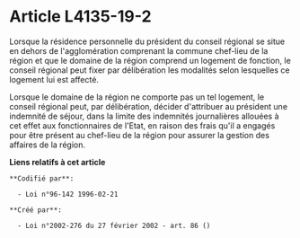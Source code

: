 # Article L4135-19-2

Lorsque la résidence personnelle du président du conseil régional se situe en dehors de l'agglomération comprenant la commune
chef-lieu de la région et que le domaine de la région comprend un logement de fonction, le conseil régional peut fixer par
délibération les modalités selon lesquelles ce logement lui est affecté.

Lorsque le domaine de la région ne comporte pas un tel logement, le conseil régional peut, par délibération, décider
d'attribuer au président une indemnité de séjour, dans la limite des indemnités journalières allouées à cet effet aux
fonctionnaires de l'Etat, en raison des frais qu'il a engagés pour être présent au chef-lieu de la région pour assurer la
gestion des affaires de la région.

**Liens relatifs à cet article**

	**Codifié par**:

	  - Loi n°96-142 1996-02-21

	**Créé par**:

	  - Loi n°2002-276 du 27 février 2002 - art. 86 ()
